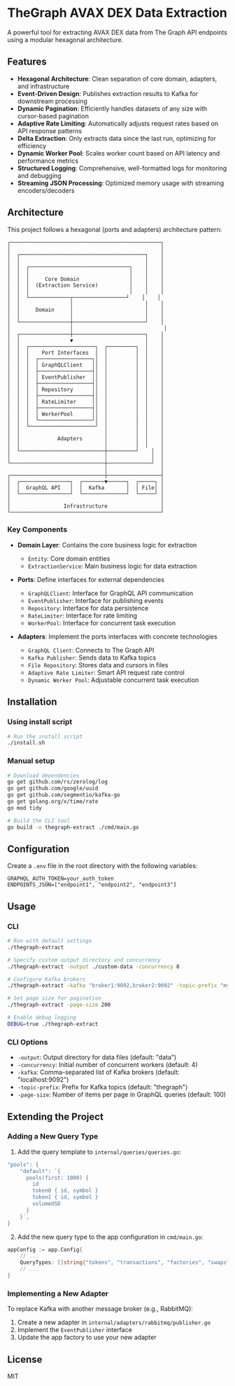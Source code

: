 # TheGraph AVAX DEX Data Extraction

A powerful tool for extracting AVAX DEX data from The Graph API endpoints using a modular hexagonal architecture.

## Features

- **Hexagonal Architecture**: Clean separation of core domain, adapters, and infrastructure
- **Event-Driven Design**: Publishes extraction results to Kafka for downstream processing
- **Dynamic Pagination**: Efficiently handles datasets of any size with cursor-based pagination
- **Adaptive Rate Limiting**: Automatically adjusts request rates based on API response patterns
- **Delta Extraction**: Only extracts data since the last run, optimizing for efficiency
- **Dynamic Worker Pool**: Scales worker count based on API latency and performance metrics
- **Structured Logging**: Comprehensive, well-formatted logs for monitoring and debugging
- **Streaming JSON Processing**: Optimized memory usage with streaming encoders/decoders

## Architecture

This project follows a hexagonal (ports and adapters) architecture pattern:

```
┌────────────────────────────────────────────────┐
│                                                │
│  ┌────────────────────────────────────────┐    │
│  │                                        │    │
│  │  ┌────────────────────────────────┐    │    │
│  │  │                                │    │    │
│  │  │     Core Domain                │    │    │
│  │  │  (Extraction Service)          │    │    │
│  │  │                                │    │    │
│  │  └─────────────┬─────────────────┘    │    │
│  │                │                       │    │
│  │     Domain     │                       │    │
│  │                │                       │    │
│  └────────────────┼───────────────────────┘    │
│                   │                             │
│  ┌────────────────┼───────────────────────┐    │
│  │                ▼                       │    │
│  │  ┌─────────────────────┐  ┌─────────┐  │    │
│  │  │    Port Interfaces  │  │         │  │    │
│  │  │  ┌─────────────────┐│  │         │  │    │
│  │  │  │ GraphQLClient   ││  │         │  │    │
│  │  │  ├─────────────────┤│  │         │  │    │
│  │  │  │ EventPublisher  ││  │         │  │    │
│  │  │  ├─────────────────┤│  │         │  │    │
│  │  │  │ Repository      ││  │         │  │    │
│  │  │  ├─────────────────┤│  │         │  │    │
│  │  │  │ RateLimiter     ││  │         │  │    │
│  │  │  ├─────────────────┤│  │         │  │    │
│  │  │  │ WorkerPool      ││  │         │  │    │
│  │  │  └─────────────────┘│  │         │  │    │
│  │  └─────────────────────┘  │         │  │    │
│  │                           │         │  │    │
│  │            Adapters       │         │  │    │
│  │                           │         │  │    │
│  └───────────────────────────┼─────────┘    │  │
│                              │              │  │
└──────────────────────────────┼──────────────┘  │
                               │                 │
┌──────────────────────────────┼─────────────────┤
│  ┌────────────────┐  ┌───────▼──────┐  ┌─────┐ │
│  │  GraphQL API   │  │  Kafka       │  │ File│ │
│  └────────────────┘  └──────────────┘  └─────┘ │
│                                                │
│                 Infrastructure                 │
└────────────────────────────────────────────────┘
```

### Key Components

- **Domain Layer**: Contains the core business logic for extraction
  - `Entity`: Core domain entities
  - `ExtractionService`: Main business logic for data extraction

- **Ports**: Define interfaces for external dependencies
  - `GraphQLClient`: Interface for GraphQL API communication
  - `EventPublisher`: Interface for publishing events
  - `Repository`: Interface for data persistence
  - `RateLimiter`: Interface for rate limiting
  - `WorkerPool`: Interface for concurrent task execution

- **Adapters**: Implement the ports interfaces with concrete technologies
  - `GraphQL Client`: Connects to The Graph API
  - `Kafka Publisher`: Sends data to Kafka topics
  - `File Repository`: Stores data and cursors in files
  - `Adaptive Rate Limiter`: Smart API request rate control
  - `Dynamic Worker Pool`: Adjustable concurrent task execution

## Installation

### Using install script

```bash
# Run the install script
./install.sh
```

### Manual setup

```bash
# Download dependencies
go get github.com/rs/zerolog/log
go get github.com/google/uuid
go get github.com/segmentio/kafka-go
go get golang.org/x/time/rate
go mod tidy

# Build the CLI tool
go build -o thegraph-extract ./cmd/main.go
```

## Configuration

Create a `.env` file in the root directory with the following variables:

```
GRAPHQL_AUTH_TOKEN=your_auth_token
ENDPOINTS_JSON=["endpoint1", "endpoint2", "endpoint3"]
```

## Usage

### CLI

```bash
# Run with default settings
./thegraph-extract

# Specify custom output directory and concurrency
./thegraph-extract -output ./custom-data -concurrency 8

# Configure Kafka brokers
./thegraph-extract -kafka "broker1:9092,broker2:9092" -topic-prefix "mycompany.thegraph"

# Set page size for pagination
./thegraph-extract -page-size 200

# Enable debug logging
DEBUG=true ./thegraph-extract
```

### CLI Options

- `-output`: Output directory for data files (default: "data")
- `-concurrency`: Initial number of concurrent workers (default: 4)
- `-kafka`: Comma-separated list of Kafka brokers (default: "localhost:9092")
- `-topic-prefix`: Prefix for Kafka topics (default: "thegraph")
- `-page-size`: Number of items per page in GraphQL queries (default: 100)

## Extending the Project

### Adding a New Query Type

1. Add the query template to `internal/queries/queries.go`:

```go
"pools": {
    "default": `{
      pools(first: 1000) {
        id
        token0 { id, symbol }
        token1 { id, symbol }
        volumeUSD
      }
    }`,
}
```

2. Add the new query type to the app configuration in `cmd/main.go`:

```go
appConfig := app.Config{
    // ...
    QueryTypes: []string{"tokens", "transactions", "factories", "swaps", "pools"},
    // ...
}
```

### Implementing a New Adapter

To replace Kafka with another message broker (e.g., RabbitMQ):

1. Create a new adapter in `internal/adapters/rabbitmq/publisher.go`
2. Implement the `EventPublisher` interface
3. Update the app factory to use your new adapter

## License

MIT 
